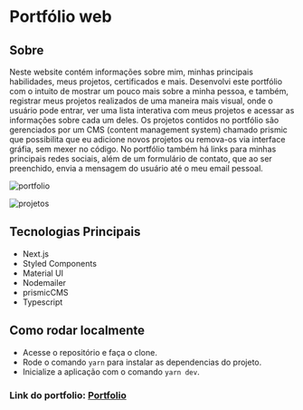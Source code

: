 # Portfólio web

## Sobre

Neste website contém informações sobre mim, minhas principais habilidades, meus projetos, certificados e mais. Desenvolvi este portfólio com o intuito de mostrar um pouco mais sobre a minha pessoa, e também, registrar meus projetos realizados de uma maneira mais visual, onde o usuário pode entrar, ver uma lista interativa com meus projetos e acessar as informações sobre cada um deles.
Os projetos contidos no portfólio são gerenciados por um CMS (content management system) chamado prismic que possibilita que eu adicione novos projetos ou remova-os via interface gráfia, sem mexer no código. No portfólio também há links para minhas principais redes sociais, além de um formulário de contato, que ao ser preenchido, envia a mensagem do usuário até o meu email pessoal.

![portfolio](https://user-images.githubusercontent.com/82843746/173350040-90acc78a-e18c-47cd-a185-359d8c77a133.png)

![projetos](https://user-images.githubusercontent.com/82843746/173351160-2c80ae83-ddc5-443f-a726-cb53331a7d22.png)

## Tecnologias Principais

- Next.js
- Styled Components
- Material UI
- Nodemailer
- prismicCMS
- Typescript


## Como rodar localmente

- Acesse o repositório e faça o clone.
- Rode o comando `yarn` para instalar as dependencias do projeto.
- Inicialize a aplicação com o comando `yarn dev`.

### Link do portfolio: <a href="https://inaciogudev.com" target="_blank">Portfolio</a>
